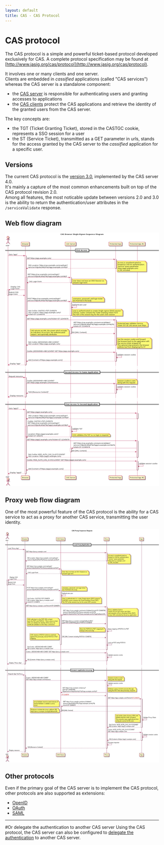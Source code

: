 ```yaml
---
layout: default
title: CAS - CAS Protocol
---
```

<a name="CasProtocol">  </a>
# CAS protocol
The CAS protocol is a simple and powerful ticket-based protocol developed exclusively for CAS. A complete protocol specification may be found at [http://www.jasig.org/cas/protocol](http://www.jasig.org/cas/protocol).

It involves one or many clients and one server.  
Clients are embedded in *cassified* applications (called "CAS services") whereas the CAS server is a standalone component:
- the [CAS server](../installation/Configuring-Authentication-Components.html) is responsible for authenticating users and granting accesses to applications
- the [CAS clients](../integration/CAS-Clients.html) protect the CAS applications and retrieve the identity of the granted users from the CAS server.

The key concepts are:
- the TGT (Ticket Granting Ticket), stored in the CASTGC cookie, represents a SSO session for a user
- the ST (Service Ticket), transmitted as a GET parameter in urls, stands for the access granted by the CAS server to the *cassified* application for a specific user.


<a name="Versions">  </a>
## Versions
The current CAS protocol is the [version 3.0](https://github.com/Jasig/cas/blob/master/cas-server-protocol/3.0/cas_protocol_3_0.md), implemented by the CAS server 4.0.  
It's mainly a capture of the most common enhancements built on top of the CAS protocol revision 2.0.  
Among all features, the most noticable update between versions 2.0 and 3.0 is the ability to return the authentication/user attributes in the `/serviceValidate` response.


<a name="WebFlowDiagram">  </a>
## Web flow diagram

<a href="../images/cas_flow_diagram.png" target="_blank"><img src="../images/cas_flow_diagram.png" alt="CAS Web flow diagram" title="CAS Web flow diagram" /></a>


<a name="ProxyWebFlowDiagram">  </a>
## Proxy web flow diagram
One of the most powerful feature of the CAS protocol is the ability for a CAS service to act as a proxy for another CAS service, transmitting the user identity.

<a href="../images/cas_proxy_flow_diagram.jpg" target="_blank"><img src="../images/cas_proxy_flow_diagram.jpg" alt="CAS Proxy web flow diagram" title="CAS Proxy web flow diagram" /></a>


<a name="OtherProtocols">  </a>
## Other protocols
Even if the primary goal of the CAS server is to implement the CAS protocol, other protocols are also supported as extensions:
- [OpenID](../protocol/OpenID-Protocol.html)
- [OAuth](../protocol/OAuth-Protocol.html)
- [SAML](../protocol/SAML-Protocol.html)

***

<a name="DelegateAuthenticationCasServer">  </a>
#Or delegate the authentication to another CAS server
Using the CAS protocol, the CAS server can also be configured to [delegate the authentication](../integration/Delegate-Authentication.html) to another CAS server.

